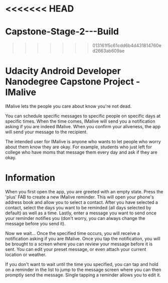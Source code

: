 <<<<<<< HEAD
=======
# Capstone-Stage-2---Build
>>>>>>> 013161f5c61cdd6b4d431814760ed2663ab609ae
# Udacity Android Developer Nanodegree Capstone Project - IMalive
IMalive lets the people you care about know you're not dead.

You can schedule specific messages to specific people on specific days at specific times. When the time comes, IMalive will send you a notification asking if you are indeed IMalive. When you confirm your aliveness, the app will send your message to the recipient.

The intended user for IMalive is anyone who wants to let people who worry about them know they are okay. For example, students who just left for college who have moms that message them every day and ask if they are okay.

# Information

When you first open the app, you are greeted with an empty state. Press the 'plus' FAB to create a new IMalive reminder. This will open your phone's address book and allow you to select a contact.
After you have selected a contact, select the days you want to be reminded (all days selected by default) as well as a time. Lastly, enter a message you want to send once your reminder notifies you (don't worry, you can always change the message before you send it).

Now we wait... Once the specified time occurs, you will receive a notification asking if you are IMalive. Once you tap the notification, you will be brought to a screen where you can review your message before it is sent. You can edit your preset message, or even attach your current location or weather.

If you don't want to wait until the time you specified, you can tap and hold on a reminder in the list to jump to the message screen where you can then promptly send the message. Single tapping a reminder allows you to edit it.

